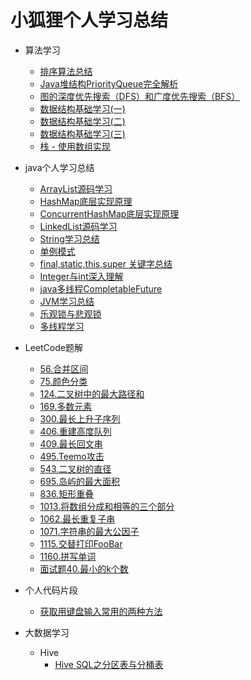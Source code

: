# 小狐狸个人学习总结

- 算法学习
    - [排序算法总结](数据结构与算法/排序算法总结.md)
    - [Java堆结构PriorityQueue完全解析](数据结构与算法/Java堆结构PriorityQueue完全解析.md)
    - [图的深度优先搜索（DFS）和广度优先搜索（BFS）](数据结构与算法/图的深度优先搜索（DFS）和广度优先搜索（BFS）.md)
    - [数据结构基础学习(一)](数据结构与算法/数据结构基础学习(一).md)
    - [数据结构基础学习(二)](数据结构与算法/数据结构基础学习(二).md)
    - [数据结构基础学习(三)](数据结构与算法/数据结构基础学习(三).md)
    - [栈 - 使用数组实现](数据结构与算法/栈%20-%20使用数组实现.md)
- java个人学习总结
    - [ArrayList源码学习](java/ArrayList源码学习.md)
    - [HashMap底层实现原理](java/HashMap底层实现原理.md)
    - [ConcurrentHashMap底层实现原理](java/ConcurrentHashMap底层实现原理.md)
    - [LinkedList源码学习](java/LinkedList源码学习.md)
    - [String学习总结](java/String学习总结.md)
    - [单例模式](java/单例模式.md)
    - [final,static,this,super 关键字总结](java/final,static,this,super%20关键字总结.md)
    - [Integer与int深入理解](java/Integer与int%20深入理解.md)
    - [java多线程CompletableFuture](java/java多线程CompletableFuture.md)
    - [JVM学习总结](java/JVM学习总结.md)
    - [乐观锁与悲观锁](java/乐观锁与悲观锁.md)
    - [多线程学习](java/多线程学习.md)
- LeetCode题解
    - [56.合并区间](./LeetCode/56.%20合并区间.md)
    - [75.颜色分类](./LeetCode/75.%20颜色分类.md)
    - [124.二叉树中的最大路径和](./LeetCode/124.二叉树中的最大路径和.md)
    - [169.多数元素](./LeetCode/169.%20多数元素.md)
    - [300.最长上升子序列](./LeetCode/300.%20最长上升子序列.md)
    - [406.重建高度队列](./LeetCode/406.%20重建高度队列.md)
    - [409.最长回文串](./LeetCode/409.%20最长回文串.md)
    - [495.Teemo攻击](./LeetCode/495.%20Teemo%20攻击.md)
    - [543.二叉树的直径](./LeetCode/543.%20二叉树的直径.md)
    - [695.岛屿的最大面积](./LeetCode/695.%20岛屿的最大面积.md)
    - [836.矩形重叠](./LeetCode/836.%20矩形重叠.md)
    - [1013.将数组分成和相等的三个部分](./LeetCode/1013.%20将数组分成和相等的三个部分.md)
    - [1062.最长重复子串](./LeetCode/1062.%20最长重复子串.md)
    - [1071.字符串的最大公因子](./LeetCode/1071.%20字符串的最大公因子.md)
    - [1115.交替打印FooBar](./LeetCode/1115.%20交替打印FooBar.md)
    - [1160.拼写单词](./LeetCode/1160.%20拼写单词.md)
    - [面试题40.最小的k个数](./LeetCode/面试题40.%20最小的k个数.md)
- 个人代码片段
    - [获取用键盘输入常用的两种方法](MyCode/获取用键盘输入常用的两种方法.md)
    
- 大数据学习
    - Hive
        - [Hive SQL之分区表与分桶表](BigData/Hive/Hive%20SQL之分区表与分桶表.md)
